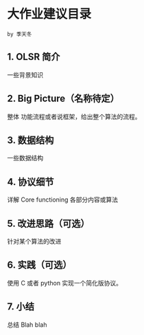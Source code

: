 # 大作业建议目录

```
by 季天冬
```



## 1. OLSR 简介

一些背景知识

## 2. Big Picture（名称待定）

整体 功能流程或者说框架，给出整个算法的流程。

## 3. 数据结构

一些数据结构

## 4. 协议细节

详解 Core functioning 各部分内容或算法

## 5. 改进思路（可选）

针对某个算法的改进

## 6. 实践（可选）

使用 C 或者 python 实现一个简化版协议。

## 7. 小结

总结 Blah blah